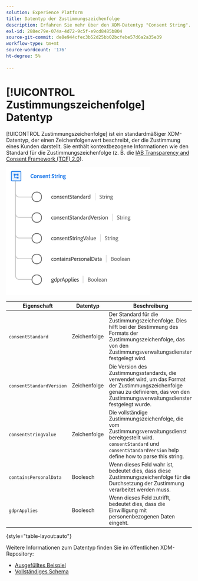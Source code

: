 ```yaml
---
solution: Experience Platform
title: Datentyp der Zustimmungszeichenfolge
description: Erfahren Sie mehr über den XDM-Datentyp "Consent String".
exl-id: 288ec79e-074a-4d72-9c5f-e9cd8485b804
source-git-commit: de8e944cfec3b52d25bb02bcfebe57d6a2a35e39
workflow-type: tm+mt
source-wordcount: '176'
ht-degree: 5%

---
```


# [!UICONTROL Zustimmungszeichenfolge] Datentyp

[!UICONTROL Zustimmungszeichenfolge] ist ein standardmäßiger XDM-Datentyp, der einen Zeichenfolgenwert beschreibt, der die Zustimmung eines Kunden darstellt. Sie enthält kontextbezogene Informationen wie den Standard für die Zustimmungszeichenfolge (z. B. die [IAB Transparency and Consent Framework (TCF) 2.0](../field-groups/profile/iab.md)).

![](../images/data-types/consent-string.png)

| Eigenschaft | Datentyp | Beschreibung |
| --- | --- | --- |
| `consentStandard` | Zeichenfolge | Der Standard für die Zustimmungszeichenfolge. Dies hilft bei der Bestimmung des Formats der Zustimmungszeichenfolge, das von den Zustimmungsverwaltungsdiensten festgelegt wird. |
| `consentStandardVersion` | Zeichenfolge | Die Version des Zustimmungsstandards, die verwendet wird, um das Format der Zustimmungszeichenfolge genau zu definieren, das von den Zustimmungsverwaltungsdiensten festgelegt wurde. |
| `consentStringValue` | Zeichenfolge | Die vollständige Zustimmungszeichenfolge, die vom Zustimmungsverwaltungsdienst bereitgestellt wird. `consentStandard` und `consentStandardVersion` help define how to parse this string. |
| `containsPersonalData` | Boolesch | Wenn dieses Feld wahr ist, bedeutet dies, dass diese Zustimmungszeichenfolge für die Durchsetzung der Zustimmung verarbeitet werden muss. |
| `gdprApplies` | Boolesch | Wenn dieses Feld zutrifft, bedeutet dies, dass die Einwilligung mit personenbezogenen Daten eingeht. |

{style="table-layout:auto"}

Weitere Informationen zum Datentyp finden Sie im öffentlichen XDM-Repository:

* [Ausgefülltes Beispiel](https://github.com/adobe/xdm/blob/master/components/datatypes/consent/consentstring.example.1.json)
* [Vollständiges Schema](https://github.com/adobe/xdm/blob/master/components/datatypes/consent/consentstring.schema.json)
